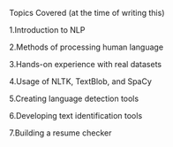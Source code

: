 

Topics Covered (at the time of writing this)


1.Introduction to NLP


2.Methods of processing human language


3.Hands-on experience with real datasets


4.Usage of NLTK, TextBlob, and SpaCy


5.Creating language detection tools


6.Developing text identification tools


7.Building a resume checker



